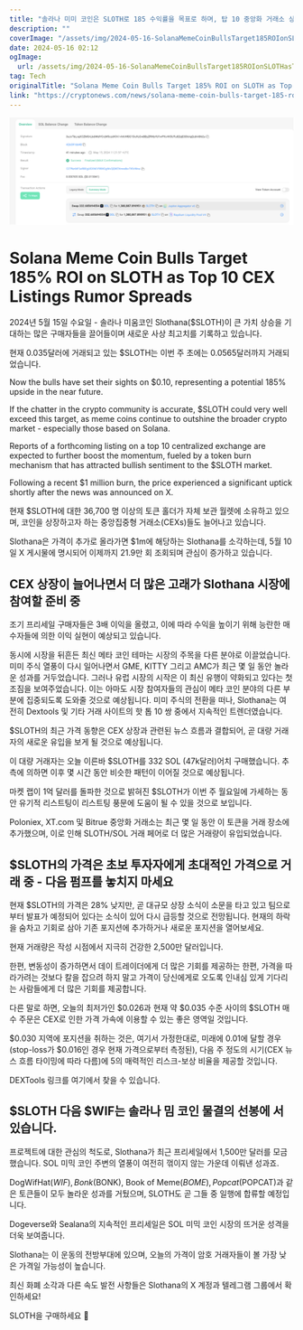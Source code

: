 ```yaml
---
title: "솔라나 미미 코인은 SLOTH로 185 수익률을 목표로 하며, 탑 10 중앙화 거래소 상장 소문이 퍼지고 있습니다"
description: ""
coverImage: "/assets/img/2024-05-16-SolanaMemeCoinBullsTarget185ROIonSLOTHasTop10CEXListingsRumorSpreads_thumbnail.png"
date: 2024-05-16 02:12
ogImage: 
  url: /assets/img/2024-05-16-SolanaMemeCoinBullsTarget185ROIonSLOTHasTop10CEXListingsRumorSpreads_thumbnail.png
tag: Tech
originalTitle: "Solana Meme Coin Bulls Target 185% ROI on SLOTH as Top 10 CEX Listings Rumor Spreads"
link: "https://cryptonews.com/news/solana-meme-coin-bulls-target-185-roi-on-sloth-as-top-10-cex-listings-rumor-spreads.htm"
---
```



![Solana Meme Coin Bulls Target 185% ROI on SLOTH as Top 10 CEX Listings Rumor Spreads](/assets/img/2024-05-16-SolanaMemeCoinBullsTarget185ROIonSLOTHasTop10CEXListingsRumorSpreads_thumbnail.png)

# Solana Meme Coin Bulls Target 185% ROI on SLOTH as Top 10 CEX Listings Rumor Spreads

2024년 5월 15일 수요일 - 솔라나 미움코인 Slothana($SLOTH)이 큰 가치 상승을 기대하는 많은 구매자들을 끌어들이며 새로운 사상 최고치를 기록하고 있습니다.

현재 0.035달러에 거래되고 있는 $SLOTH는 이번 주 초에는 0.0565달러까지 거래되었습니다.



Now the bulls have set their sights on $0.10, representing a potential 185% upside in the near future.

If the chatter in the crypto community is accurate, $SLOTH could very well exceed this target, as meme coins continue to outshine the broader crypto market - especially those based on Solana.

Reports of a forthcoming listing on a top 10 centralized exchange are expected to further boost the momentum, fueled by a token burn mechanism that has attracted bullish sentiment to the $SLOTH market.

Following a recent $1 million burn, the price experienced a significant uptick shortly after the news was announced on X.



현재 $SLOTH에 대한 36,700 명 이상의 토큰 홀더가 자체 보관 월렛에 소유하고 있으며, 코인을 상장하고자 하는 중앙집중형 거래소(CEXs)들도 늘어나고 있습니다.

Slothana은 가격이 추가로 올라가면 $1m에 해당하는 Slothana를 소각하는데, 5월 10일 X 게시물에 명시되어 이제까지 21.9만 회 조회되며 관심이 증가하고 있습니다.

## CEX 상장이 늘어나면서 더 많은 고래가 Slothana 시장에 참여할 준비 중

조기 프리세일 구매자들은 3배 이익을 올렸고, 이에 따라 수익을 높이기 위해 능란한 매수자들에 의한 이익 실현이 예상되고 있습니다.



동시에 시장을 뒤흔든 최신 메타 코인 테마는 시장의 주목을 다른 분야로 이끌었습니다. 미미 주식 열풍이 다시 일어나면서 GME, KITTY 그리고 AMC가 최근 몇 일 동안 놀라운 성과를 거두었습니다. 그러나 유럽 시장의 시작은 이 최신 유행이 약화되고 있다는 첫 조짐을 보여주었습니다. 이는 아마도 시장 참여자들의 관심이 메타 코인 분야의 다른 부분에 집중되도록 도와줄 것으로 예상됩니다. 미미 주식의 전환을 떠나, Slothana는 여전히 Dextools 및 기타 거래 사이트의 핫 톱 10 쌍 중에서 지속적인 트렌더였습니다.



$SLOTH의 최근 가격 동향은 CEX 상장과 관련된 뉴스 흐름과 결합되어, 곧 대량 거래자의 새로운 유입을 보게 될 것으로 예상됩니다.

이 대량 거래자는 오늘 이른바 $SLOTH를 332 SOL (47k달러)어치 구매했습니다. 추측에 의하면 이후 몇 시간 동안 비슷한 패턴이 이어질 것으로 예상됩니다. 

마켓 랩이 1억 달러를 돌파한 것으로 밝혀진  $SLOTH가 이번 주 월요일에 가세하는 동안 유기적 리스트팅이 리스트팅 풍문에 도움이 될 수 있을 것으로 보입니다.

Poloniex, XT.com 및 Bitrue 중앙화 거래소는 최근 몇 일 동안 이 토큰을 거래 장소에 추가했으며, 이로 인해 SLOTH/SOL 거래 페어로 더 많은 거래량이 유입되었습니다.



## **$SLOTH**의 가격은 초보 투자자에게 초대적인 가격으로 거래 중 - 다음 펌프를 놓치지 마세요

현재 $SLOTH의 가격은 28% 낮지만, 곧 대규모 상장 소식이 소문을 타고 있고 팀으로부터 발표가 예정되어 있다는 소식이 있어 다시 급등할 것으로 전망됩니다. 현재의 하락을 숨차고 기회로 삼아 기존 포지션에 추가하거나 새로운 포지션을 열어보세요.

현재 거래량은 작성 시점에서 지극히 건강한 2,500만 달러입니다.

한편, 변동성이 증가하면서 데이 트레이더에게 더 많은 기회를 제공하는 한편, 가격을 따라가려는 것보다 칼을 잡으려 하지 말고 가격이 당신에게로 오도록 인내심 있게 기다리는 사람들에게 더 많은 기회를 제공합니다.



다른 말로 하면, 오늘의 최저가인 $0.026과 현재 약 $0.035 수준 사이의 $SLOTH 매수 주문은 CEX로 인한 가격 가속에 이용할 수 있는 좋은 영역일 것입니다. 

$0.030 지역에 포지션을 취하는 것은, 여기서 가정한대로, 미래에 0.01에 달할 경우 (stop-loss가 $0.016인 경우 현재 가격으로부터 측정된), 다음 주 정도의 시기(CEX 뉴스 흐름 타이밍에 따라 다름)에 5의 매력적인 리스크-보상 비율을 제공할 것입니다.

DEXTools 링크를 여기에서 찾을 수 있습니다.

## $SLOTH 다음 $WIF는 솔라나 밈 코인 물결의 선봉에 서 있습니다.



프로젝트에 대한 관심의 척도로, Slothana가 최근 프리세일에서 1,500만 달러를 모금했습니다. SOL 미믹 코인 주변의 열풍이 여전히 꺾이지 않는 가운데 이뤄낸 성과죠.

DogWifHat($WIF), Bonk($BONK), Book of Meme($BOME), Popcat($POPCAT)과 같은 토큰들이 모두 놀라운 성과를 거뒀으며, SLOTH도 곧 그들 중 일행에 합류할 예정입니다.

Dogeverse와 Sealana의 지속적인 프리세일은 SOL 미믹 코인 시장의 뜨거운 성격을 더욱 보여줍니다.

Slothana는 이 운동의 전방부대에 있으며, 오늘의 가격이 암호 거래자들이 볼 가장 낮은 가격일 가능성이 높습니다.



최신 화폐 소각과 다른 속도 발전 사항들은 Slothana의 X 계정과 텔레그램 그룹에서 확인하세요!

SLOTH을 구매하세요 🚀